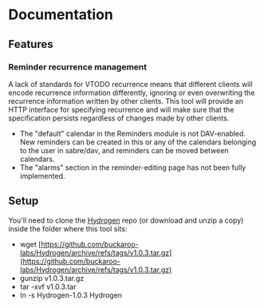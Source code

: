 # Documentation

## Features
### Reminder recurrence management 

A lack of standards for VTODO recurrence means that different clients will encode recurrence information differently, ignoring 
or even overwriting the recurrence information written by other clients. This tool will provide an HTTP interface for specifying recurrence 
and will make sure that the specification persists regardless of changes made by other clients.

* The "default" calendar in the Reminders module is not DAV-enabled. New reminders can be created in this or any of the calendars belonging to the user in sabre/dav,
  and reminders can be moved between calendars.
* The "alarms" section in the reminder-editing page has not been fully implemented.
## Setup

You'll need to clone the [Hydrogen](https://github.com/buckaroo-labs/Hydrogen) repo (or download and unzip a copy) inside the folder where this tool sits: 

* wget [https://github.com/buckaroo-labs/Hydrogen/archive/refs/tags/v1.0.3.tar.gz](https://github.com/buckaroo-labs/Hydrogen/archive/refs/tags/v1.0.3.tar.gz)
* gunzip v1.0.3.tar.gz
* tar -xvf v1.0.3.tar
* ln -s Hydrogen-1.0.3 Hydrogen
